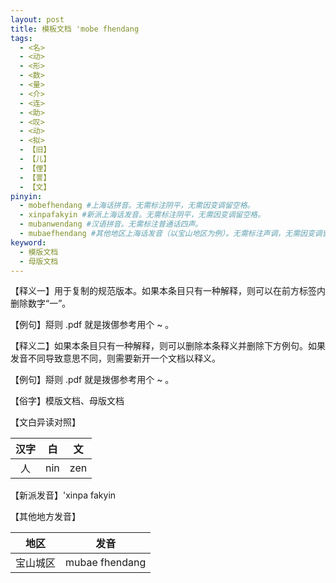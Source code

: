 ```yaml
---
layout: post
title: 模板文档 'mobe fhendang
tags:
  - <名>
  - <动>
  - <形>
  - <数>
  - <量>
  - <介>
  - <连>
  - <助>
  - <叹>
  - <动>
  - <拟>
  - 【旧】
  - 【儿】
  - 【俚】
  - 【詈】
  - 【文】
pinyin: 
  - mobefhendang #上海话拼音。无需标注阴平，无需因变调留空格。 
  - xinpafakyin #新派上海话发音。无需标注阴平，无需因变调留空格。
  - mubanwendang #汉语拼音。无需标注普通话四声。
  - mubaefhendang #其他地区上海话发音（以宝山地区为例）。无需标注声调，无需因变调留空格。
keyword: 
  - 模版文档
  - 母版文档
---
```


【释义一】用于复制的规范版本。如果本条目只有一种解释，则可以在前方标签内删除数字“一”。                                

【例句】搿则 .pdf 就是拨㑚参考用个 ~ 。                          
                      
【释义二】如果本条目只有一种解释，则可以删除本条释义并删除下方例句。如果发音不同导致意思不同，则需要新开一个文档以释义。                              

【例句】搿则 .pdf 就是拨㑚参考用个 ~ 。                          

【俗字】模版文档、母版文档

【文白异读对照】                

| 汉字 | 白 | 文 |        
| :---: | :---: | :---: |           
| 人 | nin | zen |              

【新派发音】\'xinpa fakyin

【其他地方发音】          

| 地区 | 发音 |               
| :---: | :---: |         
| 宝山城区 | mubae fhendang |              